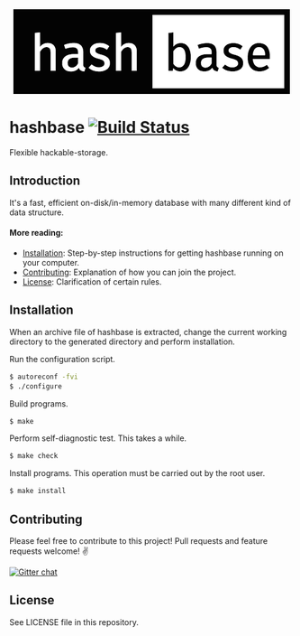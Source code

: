 <div align="center">
  <img src="https://raw.githubusercontent.com/MaciejCzyzewski/hashbase/master/screenshot-1.png"/>
</div>

# hashbase [![Build Status](https://travis-ci.org/MaciejCzyzewski/hashbase.png)](https://travis-ci.org/MaciejCzyzewski/hashbase)

Flexible hackable-storage.

## Introduction

It's a fast, efficient on-disk/in-memory database with many different kind of data structure.

#### More reading:

- [Installation](#installation): Step-by-step instructions for getting hashbase running on your computer.
- [Contributing](#contributing): Explanation of how you can join the project.
- [License](#license): Clarification of certain rules.

## Installation

When an archive file of hashbase is extracted, change the current working directory to the generated directory and perform installation.

Run the configuration script.

```bash
$ autoreconf -fvi
$ ./configure
```

Build programs.

```bash
$ make
```

Perform self-diagnostic test. This takes a while.

```bash
$ make check
```

Install programs. This operation must be carried out by the root user.

```bash
$ make install
```

## Contributing

Please feel free to contribute to this project! Pull requests and feature requests welcome! :v:

[![Gitter chat](https://badges.gitter.im/MaciejCzyzewski/hashbase.png)](https://gitter.im/MaciejCzyzewski/hashbase)

## License

See LICENSE file in this repository.